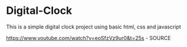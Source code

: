 # Digital-Clock

This is a simple digital clock project using basic html, css and javascript

https://www.youtube.com/watch?v=eoSfzVz9ur0&t=25s - SOURCE
